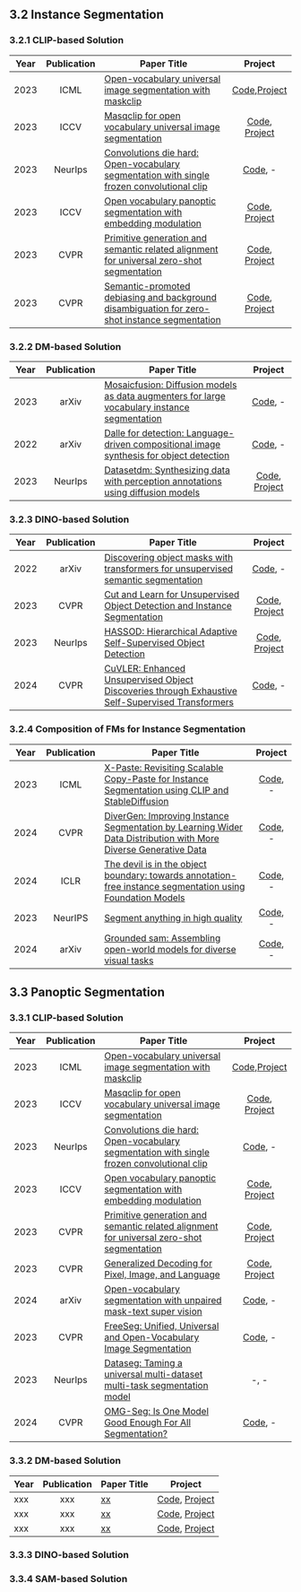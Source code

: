 ## 3.2 Instance Segmentation
### 3.2.1 CLIP-based Solution
| Year  |    Publication     | Paper Title                                                                                                                                                                                                                                              |                                             Project                                              |
|-------|:------------------:|----------------------------------------------------------------------------------------------------------------------------------------------------------------------------------------------------------------------------------------------------------|:------------------------------------------------------------------------------------------------:|
| 2023  |       ICML      | [Open-vocabulary universal image segmentation with maskclip](https://dl.acm.org/doi/abs/10.5555/3618408.3618729)                                                                                                                                                   |                                               [Code](https://github.com/mlpc-ucsd/MaskCLIP),[Project](https://maskclip.github.io/)                                                |
| 2023  |       ICCV        | [Masqclip for open vocabulary universal image segmentation](https://openaccess.thecvf.com/content/ICCV2023/html/Xu_MasQCLIP_for_Open-Vocabulary_Universal_Image_Segmentation_ICCV_2023_paper.html)                                                                                                                                                    |                          [Code](https://github.com/mlpc-ucsd/MasQCLIP), [Project](https://masqclip.github.io/)                          |
| 2023  |       NeurIps        | [Convolutions die hard: Open-vocabulary segmentation with single frozen convolutional clip](https://proceedings.neurips.cc/paper_files/paper/2023/hash/661caac7729aa7d8c6b8ac0d39ccbc6a-Abstract-Conference.html)                                                                                                                                  |                 [Code](https://github.com/bytedance/fc-clip), -                  |
| 2023  |       ICCV        | [Open vocabulary panoptic segmentation with embedding modulation](https://openaccess.thecvf.com/content/ICCV2023/html/Chen_Open-vocabulary_Panoptic_Segmentation_with_Embedding_Modulation_ICCV_2023_paper.html)                                                                                                                                  |                 [Code](https://github.com/XavierCHEN34/OPSNet), [Project](https://opsnet-page.github.io/)                  |
| 2023  |       CVPR       | [Primitive generation and semantic related alignment for universal zero-shot segmentation](https://openaccess.thecvf.com/content/CVPR2023/html/He_Primitive_Generation_and_Semantic-Related_Alignment_for_Universal_Zero-Shot_Segmentation_CVPR_2023_paper.html)                                                                                                                                  |                 [Code](https://github.com/heshuting555/PADing), [Project](https://henghuiding.github.io/PADing/)                 |
| 2023  |       CVPR       | [Semantic-promoted debiasing and background disambiguation for zero-shot instance segmentation](https://openaccess.thecvf.com/content/CVPR2023/html/He_Semantic-Promoted_Debiasing_and_Background_Disambiguation_for_Zero-Shot_Instance_Segmentation_CVPR_2023_paper.html)                                                                                                                                  |                 [Code](https://github.com/heshuting555/D2Zero), [Project](https://henghuiding.github.io/D2Zero/)                  |

### 3.2.2 DM-based Solution
| Year  |    Publication     | Paper Title                                                                                                                                                                                                                                              |                                             Project                                              |
|-------|:------------------:|----------------------------------------------------------------------------------------------------------------------------------------------------------------------------------------------------------------------------------------------------------|:------------------------------------------------------------------------------------------------:|
| 2023  |        arXiv       | [Mosaicfusion: Diffusion models as data augmenters for large vocabulary instance segmentation](https://link.springer.com/article/10.1007/s11263-024-02223-3)                                                                                                                                  |                 [Code](https://github.com/Jiahao000/MosaicFusion), -                  |
| 2022  |       arXiv       | [Dalle for detection: Language-driven compositional image synthesis for object detection](https://arxiv.org/abs/2206.09592)                                                                                                                                  |                 [Code](https://github.com/gyhandy/Text2Image-for-Detection), -                  |
| 2023  |       NeurIps       | [Datasetdm: Synthesizing data with perception annotations using diffusion models](https://proceedings.neurips.cc/paper_files/paper/2023/hash/ab6e7ad2354f350b451b5a8e14d04f51-Abstract-Conference.html)                                                                                                                                  |                 [Code](https://github.com/showlab/DatasetDM), [Project](https://weijiawu.github.io/DatasetDM_page/)                  |


### 3.2.3 DINO-based Solution
| Year  |    Publication     | Paper Title                                                                                                                                                                                                                                              |                                             Project                                              |
|-------|:------------------:|----------------------------------------------------------------------------------------------------------------------------------------------------------------------------------------------------------------------------------------------------------|:------------------------------------------------------------------------------------------------:|
| 2022  |       arXiv       | [Discovering object masks with transformers for unsupervised semantic segmentation](https://arxiv.org/abs/2206.06363)                                                                                                                                  |                 [Code](https://github.com/wvangansbeke/MaskDistill), -                  |
| 2023  |       CVPR      | [Cut and Learn for Unsupervised Object Detection and Instance Segmentation](https://openaccess.thecvf.com/content/CVPR2023/html/Wang_Cut_and_Learn_for_Unsupervised_Object_Detection_and_Instance_Segmentation_CVPR_2023_paper.html)                                                                                                                                  |                 [Code](https://github.com/facebookresearch/CutLER), [Project](https://people.eecs.berkeley.edu/~xdwang/projects/CutLER/)                  |
| 2023  |       NeurIps       | [HASSOD: Hierarchical Adaptive Self-Supervised Object Detection](https://proceedings.neurips.cc/paper_files/paper/2023/hash/b9ecf4d84999a61783c360c3782e801e-Abstract-Conference.html)                                                                                                                                  |                 [Code](https://github.com/Shengcao-Cao/HASSOD), [Project](https://hassod-neurips23.github.io/)                  |
| 2024  |       CVPR       | [CuVLER: Enhanced Unsupervised Object Discoveries through Exhaustive Self-Supervised Transformers](https://openaccess.thecvf.com/content/CVPR2024/html/Arica_CuVLER_Enhanced_Unsupervised_Object_Discoveries_through_Exhaustive_Self-Supervised_Transformers_CVPR_2024_paper.html)                                                                                                                                  |                 [Code](https://github.com/shahaf-arica/CuVLER), -                  |

### 3.2.4 Composition of FMs for Instance Segmentation
| Year  |    Publication     | Paper Title                                                                                                                                                                                                                                              |                                             Project                                              |
|-------|:------------------:|----------------------------------------------------------------------------------------------------------------------------------------------------------------------------------------------------------------------------------------------------------|:------------------------------------------------------------------------------------------------:|
| 2023  |       ICML       | [X-Paste: Revisiting Scalable Copy-Paste for Instance Segmentation using CLIP and StableDiffusion](https://proceedings.mlr.press/v202/zhao23f.html)                                                                                                                                  |                 [Code](https://github.com/yoctta/XPaste), -                  |
| 2024  |       CVPR       | [DiverGen: Improving Instance Segmentation by Learning Wider Data Distribution with More Diverse Generative Data](https://openaccess.thecvf.com/content/CVPR2024/html/Fan_DiverGen_Improving_Instance_Segmentation_by_Learning_Wider_Data_Distribution_with_CVPR_2024_paper.html)                                                                                                                                  |                 [Code](https://github.com/aim-uofa/DiverGen), -                  |
| 2024  |       ICLR       | [The devil is in the object boundary: towards annotation-free instance segmentation using Foundation Models](https://arxiv.org/abs/2404.11957)                                                                                                                                  |                 [Code](https://github.com/chengshiest/zip-your-clip), -                  |
| 2023  |       NeurIPS       | [Segment anything in high quality](https://proceedings.neurips.cc/paper_files/paper/2023/hash/5f828e38160f31935cfe9f67503ad17c-Abstract-Conference.html)                                                                                                                                  |                 [Code](https://github.com/SysCV/sam-hq), -                  |
| 2024  |        arXiv       | [Grounded sam: Assembling open-world models for diverse visual tasks](https://arxiv.org/abs/2401.14159)                                                                                                                                  |                 [Code](https://github.com/IDEA-Research/Grounded-Segment-Anything), -                  |

## 3.3 Panoptic Segmentation
### 3.3.1 CLIP-based Solution
| Year  |    Publication     | Paper Title                                                                                                                                                                                                                                              |                                             Project                                              |
|-------|:------------------:|----------------------------------------------------------------------------------------------------------------------------------------------------------------------------------------------------------------------------------------------------------|:------------------------------------------------------------------------------------------------:|
| 2023  |       ICML      | [Open-vocabulary universal image segmentation with maskclip](https://dl.acm.org/doi/abs/10.5555/3618408.3618729)                                                                                                                                                   |                                               [Code](https://github.com/mlpc-ucsd/MaskCLIP),[Project](https://maskclip.github.io/)                                                |
| 2023  |       ICCV        | [Masqclip for open vocabulary universal image segmentation](https://openaccess.thecvf.com/content/ICCV2023/html/Xu_MasQCLIP_for_Open-Vocabulary_Universal_Image_Segmentation_ICCV_2023_paper.html)                                                                                                                                                    |                          [Code](https://github.com/mlpc-ucsd/MasQCLIP), [Project](https://masqclip.github.io/)                          |
| 2023  |       NeurIps        | [Convolutions die hard: Open-vocabulary segmentation with single frozen convolutional clip](https://proceedings.neurips.cc/paper_files/paper/2023/hash/661caac7729aa7d8c6b8ac0d39ccbc6a-Abstract-Conference.html)                                                                                                                                  |                 [Code](https://github.com/bytedance/fc-clip), -                  |
| 2023  |       ICCV        | [Open vocabulary panoptic segmentation with embedding modulation](https://openaccess.thecvf.com/content/ICCV2023/html/Chen_Open-vocabulary_Panoptic_Segmentation_with_Embedding_Modulation_ICCV_2023_paper.html)                                                                                                                                  |                 [Code](https://github.com/XavierCHEN34/OPSNet), [Project](https://opsnet-page.github.io/)                  |
| 2023  |       CVPR       | [Primitive generation and semantic related alignment for universal zero-shot segmentation](https://openaccess.thecvf.com/content/CVPR2023/html/He_Primitive_Generation_and_Semantic-Related_Alignment_for_Universal_Zero-Shot_Segmentation_CVPR_2023_paper.html)                                                                                                                                  |                 [Code](https://github.com/heshuting555/PADing), [Project](https://henghuiding.github.io/PADing/)                 |
| 2023  |       CVPR       | [Generalized Decoding for Pixel, Image, and Language](https://openaccess.thecvf.com/content/CVPR2023/html/Zou_Generalized_Decoding_for_Pixel_Image_and_Language_CVPR_2023_paper)                                                                                                                                  |                 [Code](https://github.com/microsoft/X-Decoder), [Project](https://x-decoder-vl.github.io/)                  |
| 2024  |        arXiv       | [Open-vocabulary segmentation with unpaired mask-text super vision](https://arxiv.org/abs/2402.08960)                                                                                                                                  |                 [Code](https://github.com/DerrickWang005/Unpair-Seg.pytorch), -                  |
| 2023  |       CVPR       | [FreeSeg: Unified, Universal and Open-Vocabulary Image Segmentation](https://openaccess.thecvf.com/content/CVPR2023/html/Qin_FreeSeg_Unified_Universal_and_Open-Vocabulary_Image_Segmentation_CVPR_2023_paper.html)                                                                                                                                  |                 [Code](https://github.com/bytedance/FreeSeg), -                  |
| 2023  |       NeurIps       | [Dataseg: Taming a universal multi-dataset multi-task segmentation model](https://proceedings.neurips.cc/paper_files/paper/2023/hash/d4eed238cf5807c6b75face996302892-Abstract-Conference.html)                                                                                                                                  |                 -, -                  |
| 2024  |       CVPR       | [OMG-Seg: Is One Model Good Enough For All Segmentation?](https://openaccess.thecvf.com/content/CVPR2024/html/Li_OMG-Seg_Is_One_Model_Good_Enough_For_All_Segmentation_CVPR_2024_paper.html)                                                                                                                                  |                 [Code](https://github.com/lxtgh/omg-seg), -                  |

### 3.3.2 DM-based Solution
| Year  |    Publication     | Paper Title                                                                                                                                                                                                                                              |                                             Project                                              |
|-------|:------------------:|----------------------------------------------------------------------------------------------------------------------------------------------------------------------------------------------------------------------------------------------------------|:------------------------------------------------------------------------------------------------:|
| xxx  |       xxx       | [xx](xx)                                                                                                                                  |                 [Code](xx), [Project](xx)                  |
| xxx  |       xxx       | [xx](xx)                                                                                                                                  |                 [Code](xx), [Project](xx)                  |
| xxx  |       xxx       | [xx](xx)                                                                                                                                  |                 [Code](xx), [Project](xx)                  |



### 3.3.3 DINO-based Solution

### 3.3.4 SAM-based Solution